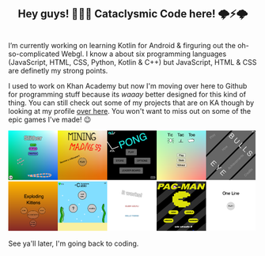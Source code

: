 ## <div align='center'>Hey guys! 🤟🤯🤟 Cataclysmic Code here! 🌩️⚡️🌩️</div>
<br>
I’m currently working on learning Kotlin for Android & firguring out the oh-so-complicated Webgl. I know a about six programming languages (JavaScript, HTML, CSS, Python, Kotlin & C++) but JavaScript, HTML & CSS are definetly my strong points.

I used to work on Khan Academy but now I'm moving over here to Github for programming stuff because its *waaay* better designed for this kind of thing. You can still check out some of my projects that are on KA though by looking at my profile [over here](https://www.khanacademy.org/profile/kaid_820167475461480890635740). You won't want to miss out on some of the epic games I've made! 😉

<div><img width=100px src="/Pictures/4521653036171264.png"/><img width=100px src="/Pictures/4908961241546752.png"/><img width=100px src="/Pictures/5535773902553088.png"/><img width=100px src="/Pictures/5566251653185536.png"/><img width=100px src="/Pictures/5914507004395520.png"/><img width=100px src="/Pictures/5919188334198784.png"/><img width=100px src="/Pictures/6128373961375744.png"/><img width=100px src="/Pictures/6572653087604736.png"/><img width=100px src="/Pictures/6668231023050752.png"/><img width=100px src="/Pictures/4722201892274176.png"/></div>

See ya'll later, I'm going back to coding.


